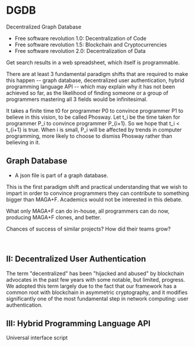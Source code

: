 # DGDB
Decentralized Graph Database


- Free software revolution 1.0: Decentralization of Code
- Free software revolution 1.5: Blockchain and Cryptocurrencies
- Free software revolution 2.0: Decentralization of Data

Get search results in a web spreadsheet, which itself is programmable.

There are at least 3 fundamental paradigm shifts that are required to make this happen -- graph database, decentralized user authentication, hybrid programming language API -- which may explain why it has not been achieved so far, as the likelihood of finding someone or a group of programmers mastering all 3 fields would be infinitesimal.

It takes a finite time t0 for programmer P0 to convince programmer P1 to believe in this vision, to be called Phosway. Let t_i be the time taken for programmer P_i to convince programmer P_{i+1}. So we hope that t_i < t_{i+1} is true.
When i is small, P_i will be affected by trends in computer programming, more likely to choose to dismiss Phosway rather than believing in it.



## Graph Database

- A json file is part of a graph database.

This is the first paradigm shift and practical understanding that we wish to impart in order to convince programmers they can contribute to something bigger than MAGA+F.
Academics would not be interested in this debate. 



What only MAGA+F can do in-house, all programmers can do now, producing MAGA+F clones, and better.

Chances of success of similar projects? How did their teams grow?

 
## II: Decentralized User Authentication
The term "decentralized" has been "hijacked and abused" by blockchain advocates in the past few years with some notable, but limited, progress. We adopted this term largely due to the fact that our framework has a common root with blockchain in asymmetric cryptography, and it modifies significantly one of the most fundamental step in network computing: user authentication.


## III: Hybrid Programming Language API

Universal interface script
